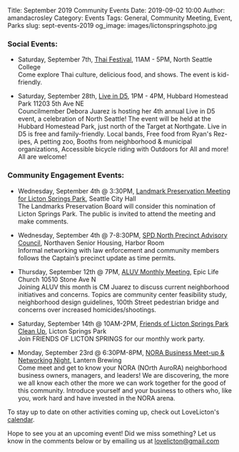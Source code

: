 Title: September 2019 Community Events
Date: 2019-09-02 10:00
Author: amandacrosley
Category: Events
Tags: General, Community Meeting, Event, Parks
slug: sept-events-2019
og_image: images/lictonspringsphoto.jpg

### Social Events:

*   Saturday, September 7th, [Thai Festival](https://www.facebook.com/events/1024572477749729/), 11AM - 5PM, North Seattle College <br>
Come explore Thai culture, delicious food, and shows. The event is kid-friendly.

*   Saturday, September 28th, [Live in D5](https://www.facebook.com/events/665970490560117/), 1PM - 4PM, 
Hubbard Homestead Park 11203 5th Ave NE <br>
Councilmember Debora Juarez is hosting her 4th annual Live in D5 event, a celebration of North Seattle! The event will be held at the Hubbard Homestead Park, just north of the Target at Northgate. Live in D5 is free and family-friendly. Local bands, Free food from Ryan's Rez-ipes, A petting zoo, Booths from neighborhood & municipal organizations, Accessible bicycle riding with Outdoors for All
and more! All are welcome! 


### Community Engagement Events:

*   Wednesday, September 4th @ 3:30PM, [Landmark Preservation Meeting for Licton Springs Park](http://www.seattle.gov/Documents/Departments/Neighborhoods/HistoricPreservation/Landmarks/PublicNotices/LPBPublicNotice_Licton_Springs_Park.pdf), Seattle City Hall <br />
The Landmarks Preservation Board will consider this nomination of Licton Springs Park. The public is invited to attend the meeting and make comments. 

*   Wednesday, September 4th @ 7-8:30PM, [SPD North Precinct Advisory Council](https://docs.google.com/document/d/1l39_zia1nBDkCuxcw0ytptG66_6xUkhmhKKyqJQB8Dw), Northaven Senior Housing, Harbor Room  <br />
Informal networking with law enforcement and community members follows the Captain’s precinct update as time permits.

*   Thursday, September 12th @ 7PM, [ALUV Monthly Meeting](https://www.facebook.com/events/679460589199315/), Epic Life Church 10510 Stone Ave N<br />
Joining ALUV this month is CM Juarez to discuss current neighborhood initiatives and concerns. Topics are community center feasibility study, neighborhood design guidelines, 100th Street pedestrian bridge and concerns over increased homicides/shootings.

*   Saturday, September 14th @ 10AM-2PM, [Friends of Licton Springs Park Clean Up](https://lictonsprings.org/work_party.pdf), Licton Springs Park <br />
Join FRIENDS OF LICTON SPRINGS for our monthly work party.

*   Monday, September 23rd @ 6:30PM-8PM, [NORA Business Meet-up & Networking Night](https://www.facebook.com/events/639197546489053/), Lantern Brewing <br />
Come meet and get to know your NORA (NOrth AuroRA) neighborhood business owners, managers, and leaders! We are discovering, the more we all know each other the more we can work together for the good of this community. Introduce yourself and your business to others who, like you, work hard and have invested in the NORA arena.

To stay up to date on other activities coming up, check out LoveLicton's [calendar](https://lovelicton.com/pages/community-calendar.html).

Hope to see you at an upcoming event!
Did we miss something? Let us know in the comments below or by emailing us at [lovelicton@gmail.com](mailto:lovelicton@gmail.com)
